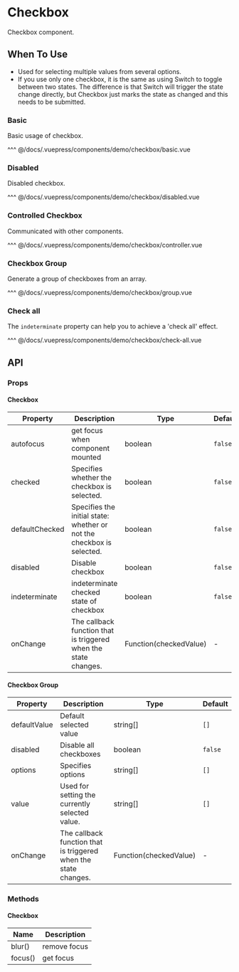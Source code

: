# Checkbox

Checkbox component.

## When To Use

- Used for selecting multiple values from several options.
- If you use only one checkbox, it is the same as using Switch to toggle between two states. The difference is that Switch will trigger the state change directly, but Checkbox just marks the state as changed and this needs to be submitted.

### Basic

Basic usage of checkbox.

<demo-checkbox-basic/>

^^^ @/docs/.vuepress/components/demo/checkbox/basic.vue

### Disabled

Disabled checkbox.

<demo-checkbox-disabled/>

^^^ @/docs/.vuepress/components/demo/checkbox/disabled.vue

### Controlled Checkbox

Communicated with other components.

<demo-checkbox-controller/>

^^^ @/docs/.vuepress/components/demo/checkbox/controller.vue

### Checkbox Group

Generate a group of checkboxes from an array.

<demo-checkbox-group/>

^^^ @/docs/.vuepress/components/demo/checkbox/group.vue

### Check all

The `indeterminate` property can help you to achieve a 'check all' effect.

<demo-checkbox-check-all/>

^^^ @/docs/.vuepress/components/demo/checkbox/check-all.vue

## API

### Props

#### Checkbox

| Property       | Description                                                           | Type                   | Default |
| -------------- | --------------------------------------------------------------------- | ---------------------- | ------- |
| autofocus      | get focus when component mounted                                      | boolean                | `false` |
| checked        | Specifies whether the checkbox is selected.                           | boolean                | `false` |
| defaultChecked | Specifies the initial state: whether or not the checkbox is selected. | boolean                | `false` |
| disabled       | Disable checkbox                                                      | boolean                | `false` |
| indeterminate  | indeterminate checked state of checkbox                               | boolean                | `false` |
| onChange       | The callback function that is triggered when the state changes.       | Function(checkedValue) | -       |

#### Checkbox Group

| Property     | Description                                                     | Type                   | Default |
| ------------ | --------------------------------------------------------------- | ---------------------- | ------- |
| defaultValue | Default selected value                                          | string\[]              | `[]`    |
| disabled     | Disable all checkboxes                                          | boolean                | `false` |
| options      | Specifies options                                               | string\[]              | `[]`    |
| value        | Used for setting the currently selected value.                  | string\[]              | `[]`    |
| onChange     | The callback function that is triggered when the state changes. | Function(checkedValue) | -       |

### Methods

#### Checkbox

| Name    | Description  |
| ------- | ------------ |
| blur()  | remove focus |
| focus() | get focus    |
